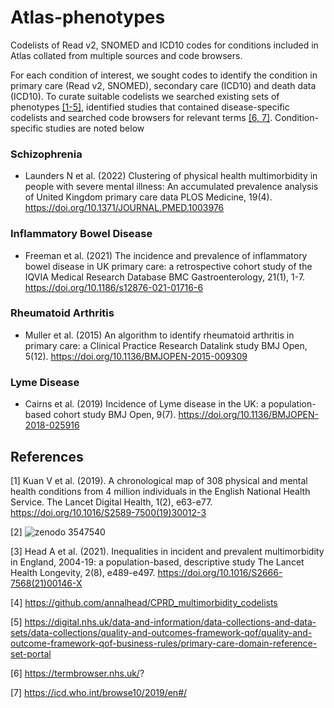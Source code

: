# Atlas-phenotypes
Codelists of Read v2, SNOMED and ICD10 codes for conditions included in Atlas collated from multiple sources and code browsers. 

For each condition of interest, we sought codes to identify the condition in primary care (Read v2, SNOMED), secondary care (ICD10) and death data (ICD10). To curate suitable codelists we searched existing sets of phenotypes [[1-5]](1), identified studies that contained disease-specific codelists and searched code browsers for relevant terms [[6, 7]](6). Condition-specific studies are noted below

### Schizophrenia
- Launders N et al. (2022)
  Clustering of physical health multimorbidity in people with severe mental illness: An accumulated prevalence analysis of United Kingdom primary care data
  PLOS Medicine, 19(4). https://doi.org/10.1371/JOURNAL.PMED.1003976
  
### Inflammatory Bowel Disease
- Freeman et al. (2021)
  The incidence and prevalence of inflammatory bowel disease in UK primary care: a retrospective cohort study of the IQVIA Medical Research Database
  BMC Gastroenterology, 21(1), 1-7. https://doi.org/10.1186/s12876-021-01716-6
  
### Rheumatoid Arthritis
- Muller et al. (2015)
  An algorithm to identify rheumatoid arthritis in primary care: a Clinical Practice Research Datalink study
  BMJ Open, 5(12). https://doi.org/10.1136/BMJOPEN-2015-009309
  
### Lyme Disease
- Cairns et al. (2019)
  Incidence of Lyme disease in the UK: a population-based cohort study
  BMJ Open, 9(7). https://doi.org/10.1136/BMJOPEN-2018-025916
  
## References
<a id="1">[1]</a> 
Kuan V et al. (2019). 
A chronological map of 308 physical and mental health conditions from 4 million individuals in the English National Health Service. 
The Lancet Digital Health, 1(2), e63-e77. https://doi.org/10.1016/S2589-7500(19)30012-3

<a id="2">[2]</a>
![zenodo 3547540](https://user-images.githubusercontent.com/60394883/177172180-cb75d833-7b31-4402-8b9c-14a9e81d9740.svg)

<a id="3">[3]</a>
Head A et al. (2021). 
Inequalities in incident and prevalent multimorbidity in England, 2004-19: a population-based, descriptive study
The Lancet Health Longevity, 2(8), e489-e497. https://doi.org/10.1016/S2666-7568(21)00146-X

<a id="4">[4]</a>
https://github.com/annalhead/CPRD_multimorbidity_codelists

<a id="5">[5]</a>
https://digital.nhs.uk/data-and-information/data-collections-and-data-sets/data-collections/quality-and-outcomes-framework-qof/quality-and-outcome-framework-qof-business-rules/primary-care-domain-reference-set-portal

<a id="6">[6]</a>
https://termbrowser.nhs.uk/?

<a id="7">[7]</a>
https://icd.who.int/browse10/2019/en#/
